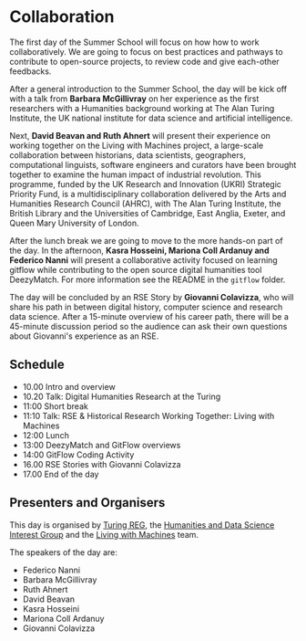 # Collaboration

The first day of the Summer School will focus on how how to work collaboratively. 
We are going to focus on best practices and pathways to contribute to open-source projects, to review code and give each-other feedbacks.

After a general introduction to the Summer School, the day will be kick off with a talk from **Barbara McGillivray** on her experience as the first researchers with a Humanities background working at The Alan Turing Institute, the UK national institute for data science and artificial intelligence.

Next, **David Beavan and Ruth Ahnert** will present their experience on working together on the Living with Machines project, a large-scale collaboration between historians, data scientists, geographers, computational linguists, software engineers and curators have been brought together to examine the human impact of industrial revolution. This programme, funded by the UK Research and Innovation (UKRI) Strategic Priority Fund, is a multidisciplinary collaboration delivered by the Arts and Humanities Research Council (AHRC), with The Alan Turing Institute, the British Library and the Universities of Cambridge, East Anglia, Exeter, and Queen Mary University of London. 

After the lunch break we are going to move to the more hands-on part of the day.
In the afternoon, **Kasra Hosseini, Mariona Coll Ardanuy and Federico Nanni** will present a collaborative activity focused on learning gitflow while contributing to the open source digital humanities tool DeezyMatch. For more information see the README in the `gitflow` folder.

The day will be concluded by an RSE Story by **Giovanni Colavizza**, who will share his path in between digital history, computer science and research data science. After a 15-minute overview of his career path, there will be a 45-minute discussion period so the audience can ask their own questions about Giovanni's experience as an RSE.


## Schedule

- 10.00 Intro and overview 
- 10.20 Talk: Digital Humanities Research at the Turing
- 11:00 Short break
- 11:10 Talk: RSE & Historical Research Working Together: Living with Machines
- 12:00 Lunch
- 13:00 DeezyMatch and GitFlow overviews
- 14:00 GitFlow Coding Activity 
- 16.00 RSE Stories with Giovanni Colavizza
- 17.00 End of the day

## Presenters and Organisers

This day is organised by [Turing REG](https://www.turing.ac.uk/work-turing/research/research-engineering), the [Humanities and Data Science Interest Group](https://www.turing.ac.uk/research/interest-groups/humanities-and-data-science) and the [Living with Machines](https://livingwithmachines.ac.uk/) team. 

The speakers of the day are: 

- Federico Nanni
- Barbara McGillivray
- Ruth Ahnert
- David Beavan
- Kasra Hosseini
- Mariona Coll Ardanuy
- Giovanni Colavizza
